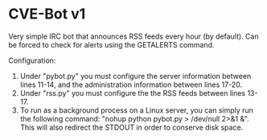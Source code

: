 # CVE-Bot v1
Very simple IRC bot that announces RSS feeds every hour (by default). Can be forced to check for alerts using the GETALERTS command.


Configuration:

1. Under "pybot.py" you must configure the server information between lines 11-14, and the administration information between lines 17-20.
2. Under "rss.py" you must configure the the RSS feeds between lines 13-17.
3. To run as a background process on a Linux server, you can simply run the following command: "nohup python pybot.py > /dev/null 2>&1 &". This will also redirect the STDOUT in order to conserve disk space.
